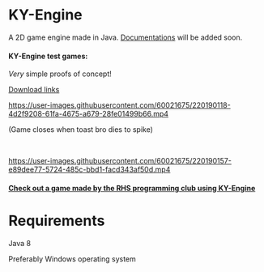 # KY-Engine
A 2D game engine made in Java.
[Documentations](https://j-ackyao.github.io/KY-Engine/) will be added soon.



#### KY-Engine test games: 

*Very* simple proofs of concept!

[Download links](https://github.com/j-ackyao/KY-Engine/releases/tag/test)


https://user-images.githubusercontent.com/60021675/220190118-4d2f9208-61fa-4675-a679-28fe01499b66.mp4

(Game closes when toast bro dies to spike)

<br>

https://user-images.githubusercontent.com/60021675/220190157-e89dee77-5724-485c-bbd1-facd343af50d.mp4


#### [Check out a game made by the RHS programming club using KY-Engine](https://github.com/rhsProgrammingClub/wegaming)



# Requirements
Java 8

Preferably Windows operating system

